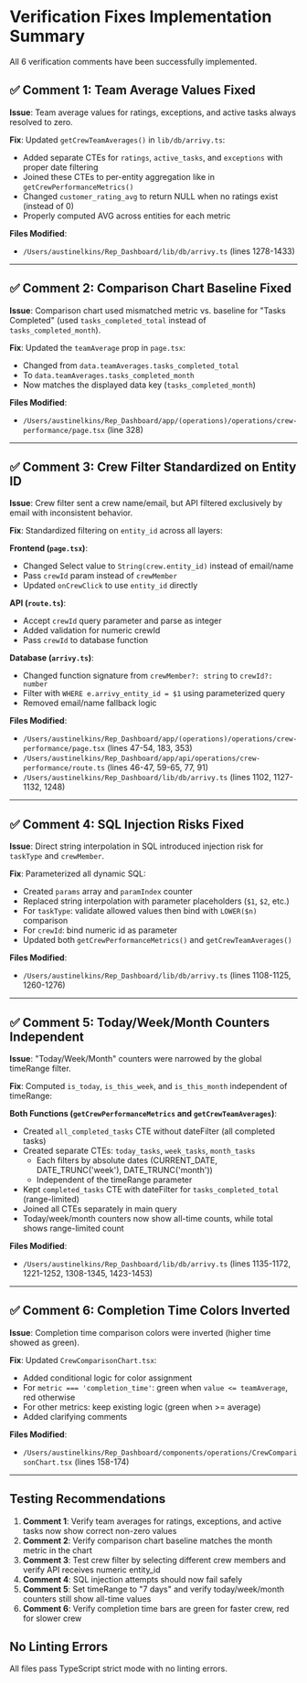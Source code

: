 # Verification Fixes Implementation Summary

All 6 verification comments have been successfully implemented.

## ✅ Comment 1: Team Average Values Fixed

**Issue**: Team average values for ratings, exceptions, and active tasks always resolved to zero.

**Fix**: Updated `getCrewTeamAverages()` in `lib/db/arrivy.ts`:
- Added separate CTEs for `ratings`, `active_tasks`, and `exceptions` with proper date filtering
- Joined these CTEs to per-entity aggregation like in `getCrewPerformanceMetrics()`
- Changed `customer_rating_avg` to return NULL when no ratings exist (instead of 0)
- Properly computed AVG across entities for each metric

**Files Modified**:
- `/Users/austinelkins/Rep_Dashboard/lib/db/arrivy.ts` (lines 1278-1433)

---

## ✅ Comment 2: Comparison Chart Baseline Fixed

**Issue**: Comparison chart used mismatched metric vs. baseline for "Tasks Completed" (used `tasks_completed_total` instead of `tasks_completed_month`).

**Fix**: Updated the `teamAverage` prop in `page.tsx`:
- Changed from `data.teamAverages.tasks_completed_total` 
- To `data.teamAverages.tasks_completed_month`
- Now matches the displayed data key (`tasks_completed_month`)

**Files Modified**:
- `/Users/austinelkins/Rep_Dashboard/app/(operations)/operations/crew-performance/page.tsx` (line 328)

---

## ✅ Comment 3: Crew Filter Standardized on Entity ID

**Issue**: Crew filter sent a crew name/email, but API filtered exclusively by email with inconsistent behavior.

**Fix**: Standardized filtering on `entity_id` across all layers:

**Frontend (`page.tsx`)**:
- Changed Select value to `String(crew.entity_id)` instead of email/name
- Pass `crewId` param instead of `crewMember`
- Updated `onCrewClick` to use `entity_id` directly

**API (`route.ts`)**:
- Accept `crewId` query parameter and parse as integer
- Added validation for numeric crewId
- Pass `crewId` to database function

**Database (`arrivy.ts`)**:
- Changed function signature from `crewMember?: string` to `crewId?: number`
- Filter with `WHERE e.arrivy_entity_id = $1` using parameterized query
- Removed email/name fallback logic

**Files Modified**:
- `/Users/austinelkins/Rep_Dashboard/app/(operations)/operations/crew-performance/page.tsx` (lines 47-54, 183, 353)
- `/Users/austinelkins/Rep_Dashboard/app/api/operations/crew-performance/route.ts` (lines 46-47, 59-65, 77, 91)
- `/Users/austinelkins/Rep_Dashboard/lib/db/arrivy.ts` (lines 1102, 1127-1132, 1248)

---

## ✅ Comment 4: SQL Injection Risks Fixed

**Issue**: Direct string interpolation in SQL introduced injection risk for `taskType` and `crewMember`.

**Fix**: Parameterized all dynamic SQL:
- Created `params` array and `paramIndex` counter
- Replaced string interpolation with parameter placeholders (`$1`, `$2`, etc.)
- For `taskType`: validate allowed values then bind with `LOWER($n)` comparison
- For `crewId`: bind numeric id as parameter
- Updated both `getCrewPerformanceMetrics()` and `getCrewTeamAverages()`

**Files Modified**:
- `/Users/austinelkins/Rep_Dashboard/lib/db/arrivy.ts` (lines 1108-1125, 1260-1276)

---

## ✅ Comment 5: Today/Week/Month Counters Independent

**Issue**: "Today/Week/Month" counters were narrowed by the global timeRange filter.

**Fix**: Computed `is_today`, `is_this_week`, and `is_this_month` independent of timeRange:

**Both Functions (`getCrewPerformanceMetrics` and `getCrewTeamAverages`)**:
- Created `all_completed_tasks` CTE without dateFilter (all completed tasks)
- Created separate CTEs: `today_tasks`, `week_tasks`, `month_tasks`
  - Each filters by absolute dates (CURRENT_DATE, DATE_TRUNC('week'), DATE_TRUNC('month'))
  - Independent of the timeRange parameter
- Kept `completed_tasks` CTE with dateFilter for `tasks_completed_total` (range-limited)
- Joined all CTEs separately in main query
- Today/week/month counters now show all-time counts, while total shows range-limited count

**Files Modified**:
- `/Users/austinelkins/Rep_Dashboard/lib/db/arrivy.ts` (lines 1135-1172, 1221-1252, 1308-1345, 1423-1453)

---

## ✅ Comment 6: Completion Time Colors Inverted

**Issue**: Completion time comparison colors were inverted (higher time showed as green).

**Fix**: Updated `CrewComparisonChart.tsx`:
- Added conditional logic for color assignment
- For `metric === 'completion_time'`: green when `value <= teamAverage`, red otherwise
- For other metrics: keep existing logic (green when >= average)
- Added clarifying comments

**Files Modified**:
- `/Users/austinelkins/Rep_Dashboard/components/operations/CrewComparisonChart.tsx` (lines 158-174)

---

## Testing Recommendations

1. **Comment 1**: Verify team averages for ratings, exceptions, and active tasks now show correct non-zero values
2. **Comment 2**: Verify comparison chart baseline matches the month metric in the chart
3. **Comment 3**: Test crew filter by selecting different crew members and verify API receives numeric entity_id
4. **Comment 4**: SQL injection attempts should now fail safely
5. **Comment 5**: Set timeRange to "7 days" and verify today/week/month counters still show all-time values
6. **Comment 6**: Verify completion time bars are green for faster crew, red for slower crew

## No Linting Errors

All files pass TypeScript strict mode with no linting errors.


